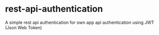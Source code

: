 # rest-api-authentication

A simple rest api authentication for own app api authentication using JWT (Json Web Token)
